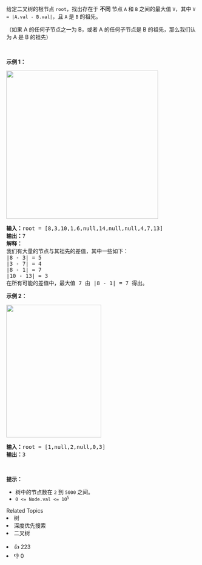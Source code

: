 <p>给定二叉树的根节点&nbsp;<code>root</code>，找出存在于 <strong>不同</strong> 节点&nbsp;<code>A</code> 和&nbsp;<code>B</code>&nbsp;之间的最大值 <code>V</code>，其中&nbsp;<code>V = |A.val - B.val|</code>，且&nbsp;<code>A</code>&nbsp;是&nbsp;<code>B</code>&nbsp;的祖先。</p>

<p>（如果 A 的任何子节点之一为 B，或者 A 的任何子节点是 B 的祖先，那么我们认为 A 是 B 的祖先）</p>

<p>&nbsp;</p>

<p><strong>示例 1：</strong></p>

<p><img alt="" src="https://assets.leetcode.com/uploads/2020/11/09/tmp-tree_sum.jpg" style="width: 400px; height: 390px;" /></p>

<pre>
<strong>输入：</strong>root = [8,3,10,1,6,null,14,null,null,4,7,13]
<strong>输出：</strong>7
<strong>解释： </strong>
我们有大量的节点与其祖先的差值，其中一些如下：
|8 - 3| = 5
|3 - 7| = 4
|8 - 1| = 7
|10 - 13| = 3
在所有可能的差值中，最大值 7 由 |8 - 1| = 7 得出。
</pre>

<p><strong>示例 2：</strong></p> 
<img alt="" src="https://assets.leetcode.com/uploads/2020/11/09/tmp-tree_sum-1.jpg" style="width: 250px; height: 349px;" /> 
<pre>
<strong>输入：</strong>root = [1,null,2,null,0,3]
<strong>输出：</strong>3
</pre>

<p>&nbsp;</p>

<p><strong>提示：</strong></p>

<ul> 
 <li>树中的节点数在&nbsp;<code>2</code>&nbsp;到&nbsp;<code>5000</code>&nbsp;之间。</li> 
 <li><code>0 &lt;= Node.val &lt;= 10<sup>5</sup></code></li> 
</ul>

<div><div>Related Topics</div><div><li>树</li><li>深度优先搜索</li><li>二叉树</li></div></div><br><div><li>👍 223</li><li>👎 0</li></div>